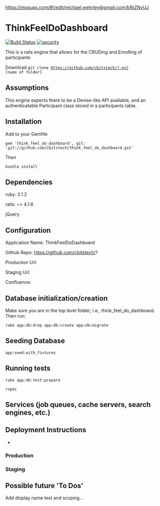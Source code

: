 https://moqups.com/#!/edit/michael.wehrley@gmail.com/bfbZNvUJ

# ThinkFeelDoDashboard

[![Build Status](https://travis-ci.org/cbitstech/think_feel_do_dashboard.svg)](https://travis-ci.org/cbitstech/think_feel_do_dashboard) [![security](https://hakiri.io/github/cbitstech/think_feel_do_dashboard/master.svg)](https://hakiri.io/github/cbitstech/think_feel_do_dashboard/master)

This is a rails engine that allows for the CRUDing and Enrolling of participants

Download <code>git clone https://github.com/cbitstech/?.git [name of folder]</code>

<h2>Assumptions</h2>

This engine expects there to be a Devise-like API available, and an authenticatable Participant class stored in a participants table.

<h2>Installation</h2>

Add to your Gemfile

<code>gem 'think_feel_do_dashboard', git: 'git://github.com/cbitstech/think_feel_do_dashboard.git'</code>

Then

<code>bundle install</code>

<h2>Dependencies</h2>

ruby: 2.1.2

rails: ~> 4.1.6

jQuery

<h2>Configuration</h2>

Application Name: ThinkFeelDoDashboard

Github Repo: https://github.com/cbitstech/?

Production Url:

Staging Url:

Confluence:

<h2>Database initialization/creation</h2>

Make sure you are in the top level folder; i.e., think_feel_do_dashboard. Then run:

<code>rake app:db:drop app:db:create app:db:migrate</code>

<h2>Seeding Database</h2>
<code>app:seed:with_fixtures</code>

<h2>Running tests</h2>

<code>rake app:db:test:prepare</code>

<code>rspec</code>

<h2>Services (job queues, cache servers, search engines, etc.)</h2>

<h2>Deployment Instructions</h2>

<ul>
  <li></li>
</ul>

<h3>Production</h3>

<h3>Staging</h3>

<h2>Possible future 'To Dos'</h2>

Add display name test and scoping...